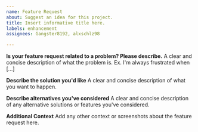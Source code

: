 ```yaml
---
name: Feature Request
about: Suggest an idea for this project.
title: Insert informative title here.
labels: enhancement
assignees: Gangster8192, alxschlz98

---
```


**Is your feature request related to a problem? Please describe.**
A clear and concise description of what the problem is. Ex. I'm always frustrated when [...]

**Describe the solution you'd like**
A clear and concise description of what you want to happen.

**Describe alternatives you've considered**
A clear and concise description of any alternative solutions or features you've considered.

**Additional Context**
Add any other context or screenshots about the feature request here.
